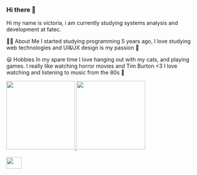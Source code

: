 ### Hi there 👋

Hi my name is victoria, i am currently studying systems analysis and development at fatec.

👩‍💻 About Me
I started studying programming 5 years ago, I love studying web technologies and UI&UX design is my passion 💜

😃 Hobbies
In my spare time I love hanging out with my cats, and playing games. I really like watching horror movies and Tim Burton <3 I love watching and listening to music from the 80s 💜

<div>
  <a href="https://github.com/victoriandujar">
  <img height="180em" src="https://github-readme-stats.vercel.app/api?username=victoriandujar&show_icons=true&theme=tokyonight&include_all_commits=true&count_private=true"/>
  <img height="180em" src="https://github-readme-stats.vercel.app/api/top-langs/?username=victoriandujar&layout=compact&langs_count=7&theme=tokyonight"/>
</div>

 <div style="display: inline_block"><br>
  <img height="30" width="40" src="https://cdn.jsdelivr.net/gh/devicons/devicon/icons/react/react-original.svg" />
</div>
